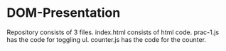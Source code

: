 # DOM-Presentation
Repository consists of 3 files.
index.html consists of html code.
prac-1.js has the code for toggling ul.
counter.js has the code for the counter.
